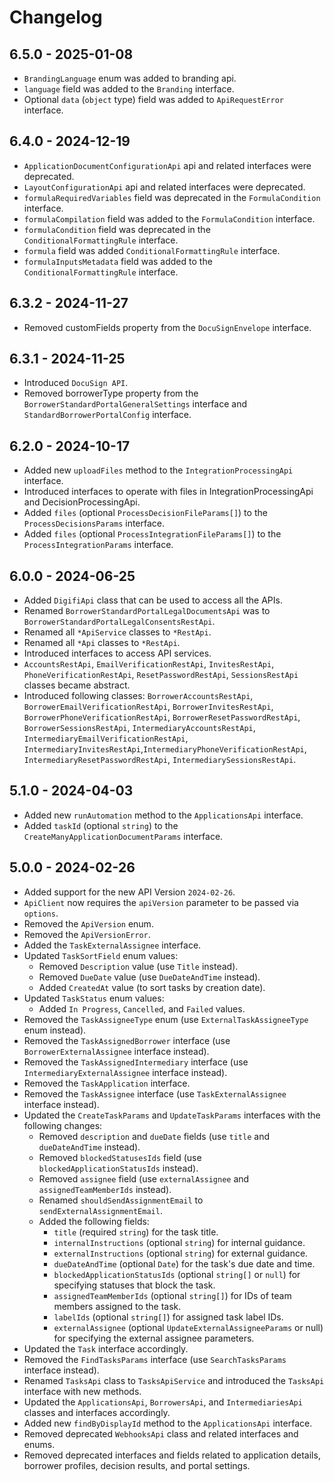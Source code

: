 # Changelog

## 6.5.0 - 2025-01-08
* `BrandingLanguage` enum was added to branding api.
* `language` field was added to the `Branding` interface.
* Optional `data` (`object` type) field was added to `ApiRequestError` interface.

## 6.4.0 - 2024-12-19
* `ApplicationDocumentConfigurationApi` api and related interfaces were deprecated.
* `LayoutConfigurationApi` api and related interfaces were deprecated.
* `formulaRequiredVariables` field was deprecated in the `FormulaCondition` interface.
* `formulaCompilation` field was added to the `FormulaCondition` interface.
* `formulaCondition` field was deprecated in the `ConditionalFormattingRule` interface.
* `formula` field was added `ConditionalFormattingRule` interface.
* `formulaInputsMetadata` field was added to the `ConditionalFormattingRule` interface.

## 6.3.2 - 2024-11-27
* Removed customFields property from the `DocuSignEnvelope` interface.

## 6.3.1 - 2024-11-25
* Introduced `DocuSign API`.
* Removed borrowerType property from the `BorrowerStandardPortalGeneralSettings` interface and `StandardBorrowerPortalConfig` interface.

## 6.2.0 - 2024-10-17
* Added new `uploadFiles` method to the `IntegrationProcessingApi` interface.
* Introduced interfaces to operate with files in IntegrationProcessingApi and DecisionProcessingApi.
* Added `files` (optional `ProcessDecisionFileParams[]`) to the `ProcessDecisionsParams` interface.
* Added `files` (optional `ProcessIntegrationFileParams[]`) to the `ProcessIntegrationParams` interface.

## 6.0.0 - 2024-06-25
* Added `DigifiApi` class that can be used to access all the APIs.
* Renamed `BorrowerStandardPortalLegalDocumentsApi` was to `BorrowerStandardPortalLegalConsentsRestApi`.
* Renamed all `*ApiService` classes to `*RestApi`.
* Renamed all `*Api` classes to `*RestApi`.
* Introduced interfaces to access API services.
* `AccountsRestApi`, `EmailVerificationRestApi`, `InvitesRestApi`, `PhoneVerificationRestApi`, 
  `ResetPasswordRestApi`, `SessionsRestApi` classes became abstract.
* Introduced following classes: `BorrowerAccountsRestApi`, `BorrowerEmailVerificationRestApi`, 
  `BorrowerInvitesRestApi`, `BorrowerPhoneVerificationRestApi`, `BorrowerResetPasswordRestApi`, 
  `BorrowerSessionsRestApi`, `IntermediaryAccountsRestApi`, `IntermediaryEmailVerificationRestApi`, 
  `IntermediaryInvitesRestApi`,`IntermediaryPhoneVerificationRestApi`, `IntermediaryResetPasswordRestApi`, 
  `IntermediarySessionsRestApi`.

## 5.1.0 - 2024-04-03
* Added new `runAutomation` method to the `ApplicationsApi` interface.
* Added `taskId` (optional `string`) to the `CreateManyApplicationDocumentParams` interface.

## 5.0.0 - 2024-02-26
* Added support for the new API Version `2024-02-26`.
* `ApiClient` now requires the `apiVersion` parameter to be passed via `options`.
* Removed the `ApiVersion` enum.
* Removed the `ApiVersionError`.
* Added the `TaskExternalAssignee` interface.
* Updated `TaskSortField` enum values:
  * Removed `Description` value (use `Title` instead).
  * Removed `DueDate` value (use `DueDateAndTime` instead).
  * Added `CreatedAt` value (to sort tasks by creation date).
* Updated `TaskStatus` enum values:
  * Added `In Progress`, `Cancelled`, and `Failed` values.
* Removed the `TaskAssigneeType` enum (use `ExternalTaskAssigneeType` enum instead).
* Removed the `TaskAssignedBorrower` interface (use `BorrowerExternalAssignee` interface instead).
* Removed the `TaskAssignedIntermediary` interface (use `IntermediaryExternalAssignee` interface instead).
* Removed the `TaskApplication` interface.
* Removed the `TaskAssignee` interface (use `TaskExternalAssignee` interface instead).
* Updated the `CreateTaskParams` and `UpdateTaskParams` interfaces with the following changes:
  * Removed `description` and `dueDate` fields (use `title` and `dueDateAndTime` instead).
  * Removed `blockedStatusesIds` field (use `blockedApplicationStatusIds` instead).
  * Removed `assignee` field (use `externalAssignee` and `assignedTeamMemberIds` instead).
  * Renamed `shouldSendAssignmentEmail` to `sendExternalAssignmentEmail`.
  * Added the following fields:
    * `title` (required `string`) for the task title.
    * `internalInstructions` (optional `string`) for internal guidance.
    * `externalInstructions` (optional `string`) for external guidance.
    * `dueDateAndTime` (optional `Date`) for the task's due date and time.
    * `blockedApplicationStatusIds` (optional `string[]` or `null`) for specifying statuses that block the task.
    * `assignedTeamMemberIds` (optional `string[]`) for IDs of team members assigned to the task.
    * `labelIds` (optional `string[]`) for assigned task label IDs.
    * `externalAssignee` (optional `UpdateExternalAssigneeParams` or null) for specifying the external assignee parameters.
* Updated the `Task` interface accordingly.
* Removed the `FindTasksParams` interface (use `SearchTasksParams` interface instead).
* Renamed `TasksApi` class to `TasksApiService` and introduced the `TasksApi` interface with new methods.
* Updated the `ApplicationsApi`, `BorrowersApi`, and `IntermediariesApi` classes and interfaces accordingly.
* Added new `findByDisplayId` method to the `ApplicationsApi` interface.
* Removed deprecated `WebhooksApi` class and related interfaces and enums.
* Removed deprecated interfaces and fields related to application details, borrower profiles, decision results, and portal settings.
